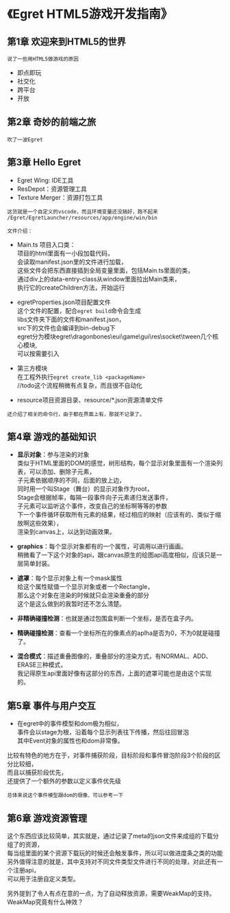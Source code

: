 # 《Egret HTML5游戏开发指南》

## 第1章 欢迎来到HTML5的世界
```
说了一些用HTML5做游戏的原因
```
* 即点即玩
* 社交化
* 跨平台
* 开放


## 第2章 奇妙的前端之旅
```
吹了一波Egret
```


## 第3章 Hello Egret
* Egret Wing: IDE工具
* ResDepot：资源管理工具
* Texture Merger：资源打包工具
```
这货就是一个自定义的vscode，而且环境变量还没搞好，跑不起来
/Egret/EgretLauncher/resources/app/engine/win/bin
```
```
文件介绍：
```
* Main.ts 项目入口类：<br>
项目的html里面有一小段加载代码，<br>
会读取manifest.json里的文件进行加载，<br>
这些文件会把东西直接插到全局变量里面，包括Main.ts里面的类，<br>
通过div上的data-entry-class从window里面拉出Main类来，<br>
执行它的createChildren方法，开始运行

* egretProperties.json项目配置文件<br>
这个文件的配置，配合```egret build```命令会生成<br>
libs文件夹下面的文件和manifest.json，<br>
src下的文件也会编译到bin-debug下<br>
egret分为模块egret\dragonbones\eui\game\gui\res\socket\tween几个核心模块,<br>
可以按需要引入

* 第三方模块<br>
在工程外执行```egret create_lib <packageName>```<br>
//todo这个流程稍微有点复杂，而且很不自动化

* resource项目资源目录、resource/*.json资源清单文件

```
还介绍了相关的命令行，由于都在界面上有，那就不记录了。
```

## 第4章 游戏的基础知识

* **显示对象**：参与渲染的对象<br>
类似于HTML里面的DOM的感觉，树形结构，每个显示对象里面有一个渲染列表，可以添加、删除子元素，<br>
子元素依据顺序的不同，后面的放上边，<br>
同时用一个叫Stage（舞台）的显示对象作为root，<br>
Stage会根据帧率，每隔一段事件向子元素递归发送事件，<br>
子元素可以监听这个事件，改变自己的坐标啊等等的参数<br>
下一个事件循环获取所有元素的结果，经过相应的映射（应该有的、类似于缩放啊这些效果），<br>
渲染到canvas上，以达到动画效果。

* **graphics**：每个显示对象都有的一个属性，可调用以进行画画。<br>
稍微看了一下这个对象的api，跟canvas原生的绘图api高度相似，应该只是一层简单封装。

* **遮罩**：每个显示对象上有一个mask属性<br>
给这个属性赋值一个显示对象或者一个Rectangle，<br>
那么这个对象在渲染的时候就只会渲染重叠的部分<br>
这个是这么做到的我暂时还不怎么清楚。

* **非精确碰撞检测**：也就是通过包围盒判断一个坐标，是否在盒子内。
* **精确碰撞检测**：查看一个坐标所在的像素点的aplha是否为0，不为0就是碰撞了。
* **混合模式**：描述重叠图像的，重叠部分的渲染方式，有NORMAL、ADD、ERASE三种模式，<br>
我记得原生api里面好像有这部分的东西，上面的遮罩可能也是由这个实现的。

## 第5章 事件与用户交互
* 在egret中的事件模型和dom极为相似，<br>
事件会以stage为根，沿着每个显示列表往下传播，然后往回冒泡<br>
其中Event对象的属性也和dom非常像。

比较有特色的地方在于，对事件捕获阶段，目标阶段和事件冒泡阶段3个阶段的区分比较细，<br>
而且以捕获阶段优先，<br>
还提供了一个额外的参数以定义事件优先级
```
总体来说这个事件模型跟dom的很像、可以参考一下
```
## 第6章 游戏资源管理

这个东西应该比较简单，其实就是，通过记录了meta的json文件来成组的下载分组了的资源，<br>
每当组里面的某个资源下载玩的时候还会触发事件，所以可以做进度条之类的功能<br>
另外值得注意的就是，其中支持对不同文件类型文件进行不同的处理，对此还有一个注册api，<br>
可以用于注册自定义类型。<br>

另外提到了令人有点在意的一点，为了自动释放资源，需要WeakMap的支持。<br>
WeakMap究竟有什么神效？
